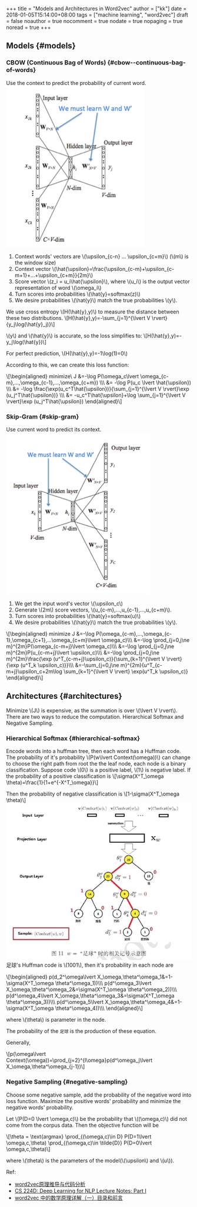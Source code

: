 +++
title = "Models and Architectures in Word2vec"
author = ["kk"]
date = 2018-01-05T15:14:00+08:00
tags = ["machine learning", "word2vec"]
draft = false
noauthor = true
nocomment = true
nodate = true
nopaging = true
noread = true
+++

## Models {#models}


### CBOW (Continuous Bag of Words) {#cbow--continuous-bag-of-words}

Use the context to predict the probability of current word.
![](/images/doc2vec_cbow.png)

1.  Context words' vectors are \\(\upsilon\_{c-n} ... \upsilon\_{c+m}\\) (\\(m\\) is the window size)
2.  Context vector \\(\hat{\upsilon}=\frac{\upsilon\_{c-m}+\upsilon\_{c-m+1}+...+\upsilon\_{c+m}}{2m}\\)
3.  Score vector \\(z\_i = u\_i\hat{\upsilon}\\), where \\(u\_i\\) is the output vector representation of word \\(\omega\_i\\)
4.  Turn scores into probabilities \\(\hat{y}=softmax(z)\\)
5.  We desire probabilities \\(\hat{y}\\) match the true probabilities \\(y\\).

We use cross entropy \\(H(\hat{y},y)\\) to measure the distance between these two distributions.
\\[H(\hat{y},y)=-\sum\_{j=1}^{\lvert V \rvert}{y\_j\log(\hat{y}\_j)}\\]

\\(y\\) and \\(\hat{y}\\) is accurate, so the loss simplifies to:
\\[H(\hat{y},y)=-y\_j\log(\hat{y})\\]

For perfect prediction, \\(H(\hat{y},y)=-1\log(1)=0\\)

According to this, we can create this loss function:

\\[\begin{aligned}
minimize\ J &=-\log P(\omega\_c\lvert \omega\_{c-m},...,\omega\_{c-1},...,\omega\_{c+m}) \\\\\\
&= -\log P(u\_c \lvert \hat{\upsilon}) \\\\\\
&= -\log \frac{\exp(u\_c^T\hat{\upsilon})}{\sum\_{j=1}^{\lvert V \rvert}\exp (u\_j^T\hat{\upsilon})} \\\\\\
&= -u\_c^T\hat{\upsilon}+\log \sum\_{j=1}^{\lvert V \rvert}\exp (u\_j^T\hat{\upsilon})
\end{aligned}\\]


### Skip-Gram {#skip-gram}

Use current word to predict its context.
![](/images/doc2vec_skip-gram.png)

1.  We get the input word's vector \\(\upsilon\_c\\)
2.  Generate \\(2m\\) score vectors, \\(u\_{c-m},...,u\_{c-1},...,u\_{c+m}\\).
3.  Turn scores into probabilities \\(\hat{y}=softmax(u)\\)
4.  We desire probabilities \\(\hat{y}\\) match the true probabilities \\(y\\).

\\[\begin{aligned}
minimize J &=-\log P(\omega\_{c-m},...,\omega\_{c-1},\omega\_{c+1},...\omega\_{c+m}\lvert \omega\_c)\\\\\\
&=-\log \prod\_{j=0,j\ne m}^{2m}P(\omega\_{c-m+j}\lvert \omega\_c)\\\\\\
&=-\log \prod\_{j=0,j\ne m}^{2m}P(u\_{c-m+j}\lvert \upsilon\_c)\\\\\\
&=-\log \prod\_{j=0,j\ne m}^{2m}\frac{\exp (u^T\_{c-m+j}\upsilon\_c)}{\sum\_{k=1}^{\lvert V \rvert}{\exp (u^T\_k \upsilon\_c)}}\\\\\\
&=-\sum\_{j=0,j\ne m}^{2m}{u^T\_{c-m+j}\upsilon\_c+2m\log \sum\_{k=1}^{\lvert V \rvert} \exp(u^T\_k \upsilon\_c)}
\end{aligned}\\]


## Architectures {#architectures}

Minimize \\(J\\) is expensive, as the summation is over \\(\lvert V \rvert\\). There are two ways to reduce the computation. Hierarchical Softmax and Negative Sampling.


### Hierarchical Softmax {#hierarchical-softmax}

Encode words into a huffman tree, then each word has a Huffman code. The probability of it's probability \\(P(w\lvert Context(\omega))\\) can change to choose the right path from root the the leaf node, each node is a binary classification. Suppose code \\(0\\) is a positive label, \\(1\\) is negative label. If the probability of a positive classification is
\\[\sigma(X^T\_\omega \theta)=\frac{1}{1+e^{-X^T\_\omega}}\\]

Then the probability of negative classification is
\\[1-\sigma(X^T\_\omega \theta)\\]
![](/images/doc2vec_hierarchical_softmax.png)
足球's Huffman code is \\(1001\\), then it's probability in each node are

\\[\begin{aligned}
p(d\_2^\omega\lvert X\_\omega,\theta^\omega\_1&=1-\sigma(X^T\_\omega \theta^\omega\_1))\\\\\\
p(d^\omega\_3\lvert X\_\omega,\theta^\omega\_2&=\sigma(X^T\_\omega \theta^\omega\_2))\\\\\\
p(d^\omega\_4\lvert X\_\omega,\theta^\omega\_3&=\sigma(X^T\_\omega \theta^\omega\_3))\\\\\\
p(d^\omega\_5\lvert X\_\omega,\theta^\omega\_4&=1-\sigma(X^T\_\omega \theta^\omega\_4))\\\\\\
\end{aligned}\\]

where \\(\theta\\) is parameter in the node.

The probability of the `足球` is the production of these equation.

Generally,

\\[p(\omega\lvert Context(\omega))=\prod\_{j=2}^{l\omega}p(d^\omega\_j\lvert X\_\omega,\theta^\omega\_{j-1})\\]


### Negative Sampling {#negative-sampling}

Choose some negative sample, add the probability of the negative word into loss function. Maximize the positive words' probability and minimize the negative words' probability.

Let \\(P(D=0 \lvert \omega,c)\\) be the probability that \\((\omega,c)\\) did not come from the corpus data. Then the objective function will be

\\[\theta = \text{argmax} \prod\_{(\omega,c)\in D} P(D=1\lvert \omega,c,\theta) \prod\_{(\omega,c)\in \tilde{D}} P(D=0\lvert \omega,c,\theta)\\]

where \\(\theta\\) is the parameters of the model(\\(\upsilon\\) and \\(u\\)).

Ref:

-   [word2vec原理推导与代码分析](<http://www.hankcs.com/nlp/word2vec.html>)
-   [CS 224D: Deep Learning for NLP Lecture Notes: Part I](<http://cs224d.stanford.edu/lecture%5Fnotes/notes1.pdf>)
-   [word2vec 中的数学原理详解（一）目录和前言](<http://blog.csdn.net/itplus/article/details/37969519>)
